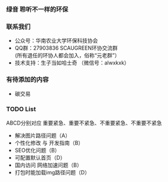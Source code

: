 
### 绿音 聆听不一样的环保
### 联系我们
- 公众号：华南农业大学环保科技协会  
- QQ群：27903836   SCAUGREEN环协交流群   
  (所有退任的环协人都会加入，俗称“元老群”） 
- 技术支持：生子当如哈士奇 （微信号：alwxkxk）

### 有待添加的内容
- 碳交易

### TODO List
ABCD分别对应 重要紧急、重要不紧急、不重要紧急、不重要不紧急
- 解决图片路径问题（A）
- 个性化修改 与 开发指南（B）
- SEO优化问题（B）
- 可配置默认首页（D）
- 国内访问 网络加速问题（B）
- 打包时能加载img路径问题（D）

